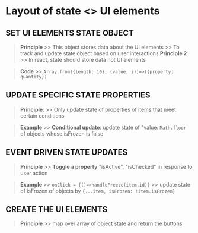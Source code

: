 # Layout of state <> UI elements

## SET UI ELEMENTS STATE OBJECT
>   **Principle**
        >> This object stores data about the UI elements
        >> To track and update state object based on user interactions
>   **Principle 2**
        >> In react, state should store data not UI elements
    
>   **Code**
        >> ```Array.from({length: 10}, (value, i))=>({property: quantity})```

## UPDATE SPECIFIC STATE PROPERTIES
>   **Principle**:
        >> Only update state of properties of items that meet certain conditions

>   **Example**
        >> **Conditional update**: update state of "value: ```Math.floor``` of objects whose isFrozen is false
        

## EVENT DRIVEN STATE UPDATES
>   **Principle** 
        >> **Toggle a property** "isActive", "isChecked" in response to user action

>    **Example**
        >> ```onClick = {()=>handleFreeze(item.id)}```
        >> update state of isFrozen of objects by 
                        ```{...item, isFrozen: !item.isFrozen}```

## CREATE THE UI ELEMENTS
>   **Principle** 
        >> map over array of object state and return the buttons


